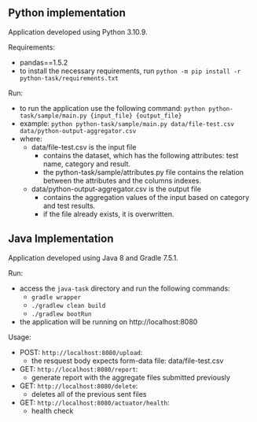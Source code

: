 ## Python implementation

Application developed using Python 3.10.9.

Requirements:
- pandas==1.5.2
- to install the necessary requirements, run `python -m pip install -r python-task/requirements.txt`

Run:
- to run the application use the following command: `python python-task/sample/main.py {input_file} {output_file}`
- example: `python python-task/sample/main.py data/file-test.csv data/python-output-aggregator.csv`
- where:
    - data/file-test.csv is the input file
        - contains the dataset, which has the following attributes: test name, category and result.
        - the python-task/sample/attributes.py file contains the relation between the attributes and the columns indexes.
    - data/python-output-aggregator.csv is the output file
        - contains the aggregation values of the input based on category and test results.
        - if the file already exists, it is overwritten.


## Java Implementation

Application developed using Java 8 and Gradle 7.5.1.

Run:
- access the `java-task` directory and run the following commands:
    - `gradle wrapper`
    - `./gradlew clean build`
    - `./gradlew bootRun`
- the application will be running on http://localhost:8080

Usage: 
- POST: `http://localhost:8080/upload`: 
    - the resquest body expects form-data file: data/file-test.csv
- GET: `http://localhost:8080/report`:
    - generate report with the aggregate files submitted previously
- GET: `http://localhost:8080/delete`: 
    - deletes all of the previous sent files
- GET: `http://localhost:8080/actuator/health`: 
    - health check